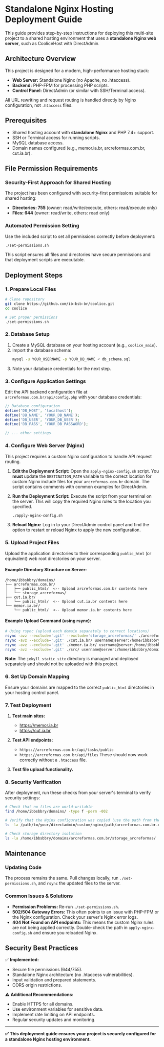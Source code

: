# Standalone Nginx Hosting Deployment Guide

This guide provides step-by-step instructions for deploying this multi-site project to a shared hosting environment that uses a **standalone Nginx web server**, such as CooliceHost with DirectAdmin.

## Architecture Overview

This project is designed for a modern, high-performance hosting stack:

- **Web Server:** Standalone Nginx (no Apache, no .htaccess).
- **Backend:** PHP-FPM for processing PHP scripts.
- **Control Panel:** DirectAdmin (or similar with SSH/Terminal access).

All URL rewriting and request routing is handled directly by Nginx configuration, not `.htaccess` files.

## Prerequisites

- Shared hosting account with **standalone Nginx** and PHP 7.4+ support.
- SSH or Terminal access for running scripts.
- MySQL database access.
- Domain names configured (e.g., memor.ia.br, arcreformas.com.br, cut.ia.br).

## File Permission Requirements

### Security-First Approach for Shared Hosting

The project has been configured with security-first permissions suitable for shared hosting:

- **Directories: 755** (owner: read/write/execute, others: read/execute only)
- **Files: 644** (owner: read/write, others: read only)

### Automated Permission Setting

Use the included script to set all permissions correctly before deployment:

```bash
./set-permissions.sh
```

This script ensures all files and directories have secure permissions and that deployment scripts are executable.

## Deployment Steps

### 1. Prepare Local Files

```bash
# Clone repository
git clone https://github.com/ib-bsb-br/coolice.git
cd coolice

# Set proper permissions
./set-permissions.sh
```

### 2. Database Setup

1.  Create a MySQL database on your hosting account (e.g., `coolice_main`).
2.  Import the database schema:
    ```bash
    mysql -u YOUR_USERNAME -p YOUR_DB_NAME < db_schema.sql
    ```
3.  Note your database credentials for the next step.

### 3. Configure Application Settings

Edit the API backend configuration file at `arcreformas.com.br/api/config.php` with your database credentials:

```php
// Database configuration
define('DB_HOST', 'localhost');
define('DB_NAME', 'YOUR_DB_NAME');
define('DB_USER', 'YOUR_DB_USER');
define('DB_PASS', 'YOUR_DB_PASSWORD');

// ... other settings
```

### 4. Configure Web Server (Nginx)

This project requires a custom Nginx configuration to handle API request routing.

1.  **Edit the Deployment Script:**
    Open the `apply-nginx-config.sh` script. You **must** update the `DESTINATION_PATH` variable to the correct location for custom Nginx include files for your `arcreformas.com.br` domain. The script contains comments with common examples for DirectAdmin.

2.  **Run the Deployment Script:**
    Execute the script from your terminal on the server. This will copy the required Nginx rules to the location you specified.

    ```bash
    ./apply-nginx-config.sh
    ```

3.  **Reload Nginx:**
    Log in to your DirectAdmin control panel and find the option to restart or reload Nginx to apply the new configuration.

### 5. Upload Project Files

Upload the application directories to their corresponding `public_html` (or equivalent) web root directories on your server.

#### Example Directory Structure on Server:

```
/home/ibbsbbry/domains/
├── arcreformas.com.br/
│   ├── public_html/  <-- Upload arcreformas.com.br contents here
│   └── storage_arcreformas/
├── cut.ia.br/
│   └── public_html/  <-- Upload cut.ia.br contents here
└── memor.ia.br/
    └── public_html/  <-- Upload memor.ia.br contents here
```

#### Example Upload Command (using rsync):

```bash
# Using rsync (upload each domain separately to correct locations)
rsync -avz --exclude='.git' --exclude='storage_arcreformas/' ./arcreformas.com.br/ username@server:/home/ibbsbbry/domains/arcreformas.com.br/public_html/
rsync -avz --exclude='.git' ./cut.ia.br/ username@server:/home/ibbsbbry/domains/cut.ia.br/public_html/
rsync -avz --exclude='.git' ./memor.ia.br/ username@server:/home/ibbsbbry/domains/memor.ia.br/public_html/
rsync -avz --exclude='.git' ./src/ username@server:/home/ibbsbbry/domains/src/
```

**Note:** The `jekyll_static_site` directory is managed and deployed separately and should not be uploaded with this project.

### 6. Set Up Domain Mapping

Ensure your domains are mapped to the correct `public_html` directories in your hosting control panel.

### 7. Test Deployment

1.  **Test main sites:**
    - https://memor.ia.br
    - https://cut.ia.br

2.  **Test API endpoints:**
    - `https://arcreformas.com.br/api/tasks/public`
    - `https://arcreformas.com.br/api/files`
      These should now work correctly without a `.htaccess` file.

3.  **Test file upload functionality.**

### 8. Security Verification

After deployment, run these checks from your server's terminal to verify security settings:

```bash
# Check that no files are world-writable
find /home/ibbsbbry/domains/ -type f -perm -002

# Verify that the Nginx configuration was copied (use the path from the script)
ls -la /path/to/your/directadmin/custom/nginx/path/arcreformas.com.br.conf

# Check storage directory isolation
ls -la /home/ibbsbbry/domains/arcreformas.com.br/storage_arcreformas/
```

## Maintenance

### Updating Code

The process remains the same. Pull changes locally, run `./set-permissions.sh`, and `rsync` the updated files to the server.

### Common Issues & Solutions

- **Permission Problems:** Re-run `./set-permissions.sh`.
- **502/504 Gateway Errors:** This often points to an issue with PHP-FPM or the Nginx configuration. Check your server's Nginx error logs.
- **404 Not Found on API endpoints:** This means the custom Nginx rules are not being applied correctly. Double-check the path in `apply-nginx-config.sh` and ensure you reloaded Nginx.

## Security Best Practices

✅ **Implemented:**

- Secure file permissions (644/755).
- Standalone Nginx architecture (no .htaccess vulnerabilities).
- Input validation and prepared statements.
- CORS origin restrictions.

⚠️ **Additional Recommendations:**

- Enable HTTPS for all domains.
- Use environment variables for sensitive data.
- Implement rate limiting on API endpoints.
- Regular security updates and monitoring.

---

**✅ This deployment guide ensures your project is securely configured for a standalone Nginx hosting environment.**
